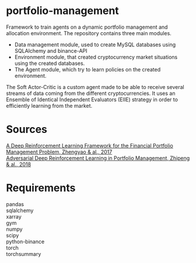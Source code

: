 # portfolio-management

Framework to train agents on a dynamic portfolio management
and allocation environment.
The repository contains three main modules.
- Data management module, used to create MySQL databases using SQLAlchemy and binance-API
- Environment module, that created cryptocurrency market situations using the created databases.
- The Agent module, which try to learn policies on the created environment.

The Soft Actor-Critic is a custom agent made to be able to receive several streams
of data coming from the different cryptocurrencies. It uses an Ensemble of Identical 
Independent Evaluators (EIIE) strategy in order to efficiently learning from the market.

# Sources
[A Deep Reinforcement Learning Framework for the Financial Portfolio Management Problem, Zhengyao & al., 2017](https://arxiv.org/abs/1706.10059v2)  
[Adversarial Deep Reinforcement Learning in Portfolio Management, Zhipeng & al., 2018](https://arxiv.org/abs/1808.09940v3)

# Requirements
pandas  
sqlalchemy  
xarray  
gym  
numpy  
scipy  
python-binance  
torch  
torchsummary  
